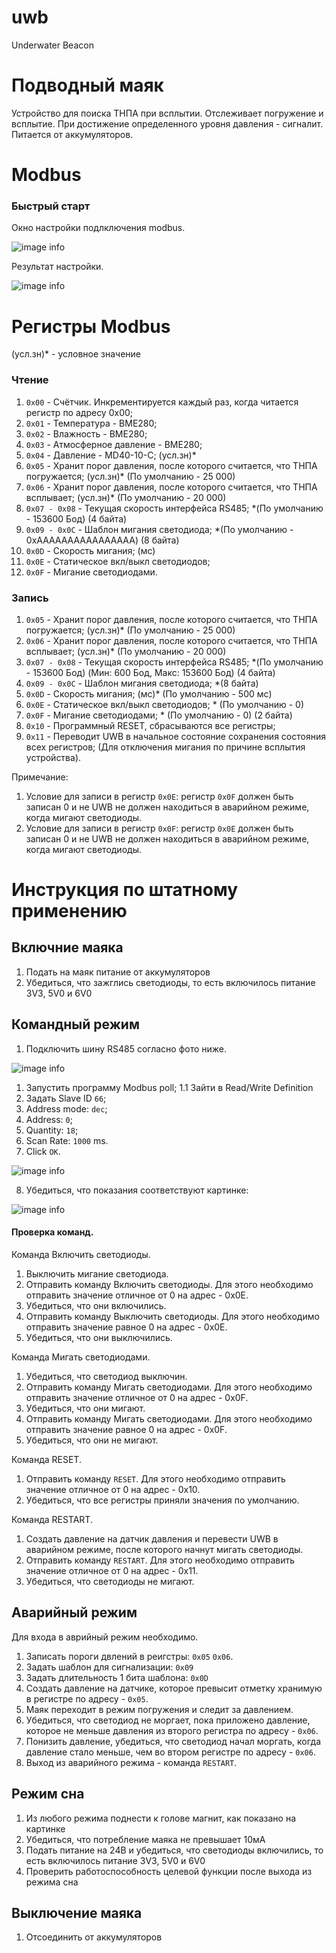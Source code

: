 # uwb
Underwater Beacon

# Подводный маяк
Устройство для поиска ТНПА при всплытии. Отслеживает погружение и всплытие. При достижение определенного уровня давления - сигналит. Питается от аккумуляторов.

# Modbus

### Быстрый старт

Окно настройки подлключения modbus.

![image info](./pictures/modbus_setting.png)

Результат настройки.

![image info](./pictures/modbus_start.png)

# Регистры Modbus

(усл.зн)* - условное значение

### Чтение

1.  `0x00`        - Счётчик. Инкрементируется каждый раз, когда читается регистр по адресу 0x00;
2.  `0x01`        - Температура - BME280;
3.  `0x02`        - Влажность - BME280;
4.  `0x03`        - Атмосферное давление - BME280;
5.  `0x04`        - Давление - MD40-10-C; (усл.зн)*
6.  `0x05`        - Хранит порог давления, после которого считается, что ТНПА погружается; (усл.зн)* (По умолчанию - 25 000)
7.  `0x06`        - Хранит порог давления, после которого считается, что ТНПА всплывает; (усл.зн)* (По умолчанию - 20 000)
8.  `0x07 - 0x08` - Текущая скорость интерфейса RS485; *(По умолчанию - 153600 Бод) (4 байта)
9.  `0x09 - 0x0C` - Шаблон мигания светодиода; *(По умолчанию - 0xAAAAAAAAAAAAAAAA) (8 байта)
10. `0x0D`        - Скорость мигания; (мс)
11. `0x0E`        - Статическое вкл/выкл светодиодов;
12. `0x0F`        - Мигание светодиодами.

### Запись

1.  `0x05`        - Хранит порог давления, после которого считается, что ТНПА погружается; (усл.зн)* (По умолчанию - 25 000)
2.  `0x06`        - Хранит порог давления, после которого считается, что ТНПА всплывает; (усл.зн)* (По умолчанию - 20 000)
3.  `0x07 - 0x08` - Текущая скорость интерфейса RS485; *(По умолчанию - 153600 Бод) (Мин: 600 Бод, Макс: 153600 Бод) (4 байта)
4.  `0x09 - 0x0C` - Шаблон мигания светодиода; *(8 байта)
5.  `0x0D`        - Скорость мигания; (мс)* (По умолчанию - 500 мс)
6.  `0x0E`        - Статическое вкл/выкл светодиодов; * (По умолчанию - 0)
7.  `0x0F`        - Мигание светодиодами; * (По умолчанию - 0) (2 байта)
8.  `0x10`        - Программный RESET, сбрасываются все регистры;
9.  `0x11`        - Переводит UWB в начальное состояние сохранения состояния всех регистров; (Для отключения мигания по причине всплытия устройства).

Примечание: 
1. Условие для записи в регистр `0x0E`: регистр `0x0F` должен быть записан 0 и не UWB не должен находиться в аварийном режиме, когда мигают светодиоды.
2. Условие для записи в регистр `0x0F`: регистр `0x0E` должен быть записан 0 и не UWB не должен находиться в аварийном режиме, когда мигают светодиоды.


# Инструкция по штатному применению

## Включние маяка

1. Подать на маяк питание от аккумуляторов
2. Убедиться, что зажглись светодиоды, то есть включилось питание 3V3, 5V0 и 6V0

## Командный режим

1. Подключить шину RS485 согласно фото ниже.

![image info](./pictures/modbus_connect.png)

1. Запустить программу Modbus poll;
1.1 Зайти в Read/Write Definition
2. Задать Slave ID `66`;
3. Address mode: `dec`;
4. Address: `0`;
5. Quantity: `18`;
6. Scan Rate: `1000` ms.
7. Click `OK`.

![image info](./pictures/modbus_setting.png)

8. Убедиться, что показания соответствуют картинке:

![image info](./pictures/modbus_start.png)

 #### Проверка команд.

Команда Включить светодиоды.
1. Выключить мигание светодиода.
2. Отправить команду Включить светодиоды. Для этого необходимо отправить значение отличное от 0 на адрес - 0x0E.
3. Убедиться, что они включились.
4. Отправить команду Выключить светодиоды. Для этого необходимо отправить значение равное 0 на адрес - 0x0E.
5. Убедиться, что они выключились.

Команда Мигать светодиодами.
1. Убедиться, что светодиод выключин.
2. Отправить команду Мигать светодиодами. Для этого необходимо отправить значение отличное от 0 на адрес - 0x0F.
3. Убедиться, что они мигают.
4. Отправить команду Мигать светодиодами. Для этого необходимо отправить значение равное 0 на адрес - 0x0F.
5. Убедиться, что они не мигают.

Команда RESET.
1. Отправить команду `RESET`. Для этого необходимо отправить значение отличное от 0 на адрес - 0x10.
2. Убедиться, что все регистры приняли значения по умолчанию.

Команда RESTART.
1. Создать давление на датчик давления и перевести UWB в аварийном режиме, после которого начнут мигать светодиоды.
2. Отправить команду `RESTART`. Для этого необходимо отправить значение отличное от 0 на адрес - 0x11.
3. Убедиться, что светодиоды не мигают.

## Аварийный режим

Для входа в аврийный режим необходимо.

1. Записать пороги двлений в реигстры: `0x05` `0x06`.
2. Задать шаблон для сигнализации: `0x09`
3. Задать длительность 1 бита шаблона: `0x0D`
4. Создать давление на датчике, которое превысит отметку хранимую в регистре по адресу - `0x05`.
5. Маяк переходит в режим погружения и следит за давлением.
6. Убедиться, что светодиод не моргает, пока приложено давление, которое не меньше давления из второго регистра по адресу - `0x06`.
7. Понизить давление, убедиться, что светодиод начал моргать, когда давление стало меньше, чем во втором регистре по адресу - `0x06`.
8. Выход из аварийного режима - команда `RESTART`.

## Режим сна

1. Из любого режима поднести к голове магнит, как показано на картинке
2. Убедиться, что потребление маяка не превышает 10мА
3. Подать питание на 24В и убедиться, что светодиоды включились, то есть включилось питание 3V3, 5V0 и 6V0
4. Проверить работоспособность целевой функции после выхода из режима сна

## Выключение маяка

1. Отсоединить от аккумуляторов
